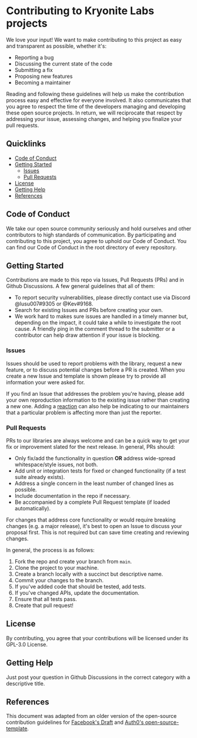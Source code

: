# Contributing to Kryonite Labs projects
We love your input! We want to make contributing to this project as easy and transparent as possible, whether it's:

- Reporting a bug
- Discussing the current state of the code
- Submitting a fix
- Proposing new features
- Becoming a maintainer

Reading and following these guidelines will help us make the contribution process easy and effective for everyone involved. It also communicates that you agree to respect the time of the developers managing and developing these open source projects. In return, we will reciprocate that respect by addressing your issue, assessing changes, and helping you finalize your pull requests.

## Quicklinks

* [Code of Conduct](#code-of-conduct)
* [Getting Started](#getting-started)
    * [Issues](#issues)
    * [Pull Requests](#pull-requests)
* [License](#license)    
* [Getting Help](#getting-help)
* [References](#references)

## Code of Conduct

We take our open source community seriously and hold ourselves and other contributors to high standards of communication. By participating and contributing to this project, you agree to uphold our Code of Conduct. You can find our Code of Conduct in the root directory of every repository. 

## Getting Started

Contributions are made to this repo via Issues, Pull Requests (PRs) and in Github Discussions. A few general guidelines that all of them:

- To report security vulnerabilities, please directly contact use via Discord @lusu007#9305 or @Kev#9168.
- Search for existing Issues and PRs before creating your own.
- We work hard to makes sure issues are handled in a timely manner but, depending on the impact, it could take a while to investigate the root cause. A friendly ping in the comment thread to the submitter or a contributor can help draw attention if your issue is blocking.

### Issues

Issues should be used to report problems with the library, request a new feature, or to discuss potential changes before a PR is created. When you create a new Issue and template is shown please try to provide all information your were asked for.

If you find an Issue that addresses the problem you're having, please add your own reproduction information to the existing issue rather than creating a new one. Adding a [reaction](https://github.blog/2016-03-10-add-reactions-to-pull-requests-issues-and-comments/) can also help be indicating to our maintainers that a particular problem is affecting more than just the reporter.

### Pull Requests

PRs to our libraries are always welcome and can be a quick way to get your fix or improvement slated for the next release. In general, PRs should:

- Only fix/add the functionality in question **OR** address wide-spread whitespace/style issues, not both.
- Add unit or integration tests for fixed or changed functionality (if a test suite already exists).
- Address a single concern in the least number of changed lines as possible.
- Include documentation in the repo if necessary.
- Be accompanied by a complete Pull Request template (if loaded automatically).

For changes that address core functionality or would require breaking changes (e.g. a major release), it's best to open an Issue to discuss your proposal first. This is not required but can save time creating and reviewing changes.

In general, the process is as follows:

1. Fork the repo and create your branch from `main`.
2. Clone the project to your machine.
3. Create a branch locally with a succinct but descriptive name.
4. Commit your changes to the branch.
5. If you've added code that should be tested, add tests.
6. If you've changed APIs, update the documentation.
7. Ensure that all tests pass.
8. Create that pull request!

## License

By contributing, you agree that your contributions will be licensed under its GPL-3.0 License.

## Getting Help

Just post your question in Github Discussions in the correct category with a descriptive title.

## References
This document was adapted from an older version of the open-source contribution guidelines for [Facebook's Draft](https://github.com/facebook/draft-js/blob/master/CONTRIBUTING.md) and [Auth0's open-source-template](https://github.com/auth0/open-source-template/blob/master/CONTRIBUTING.md).
